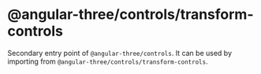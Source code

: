 # @angular-three/controls/transform-controls

Secondary entry point of `@angular-three/controls`. It can be used by importing from `@angular-three/controls/transform-controls`.

